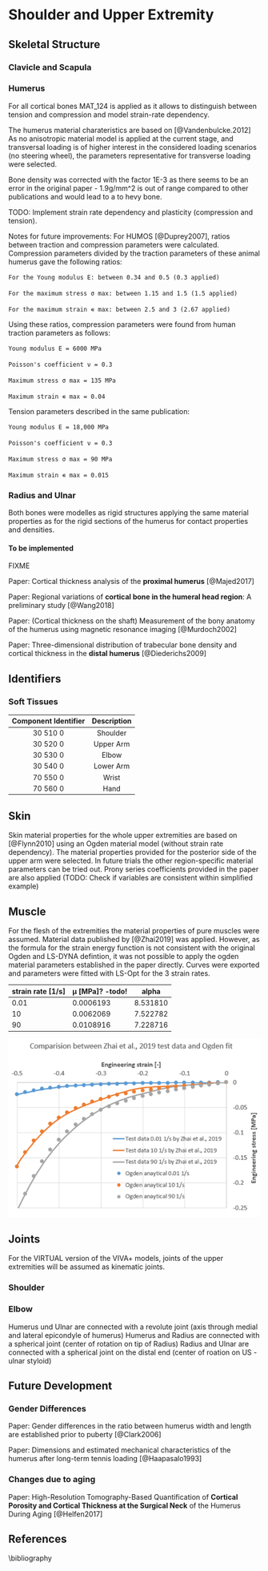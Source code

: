 # Shoulder and Upper Extremity

## Skeletal Structure

### Clavicle and Scapula

### Humerus
For all cortical bones MAT_124 is applied as it allows to distinguish between tension and compression and model strain-rate dependency.

The humerus material charateristics are based on [@Vandenbulcke.2012] As no anisotropic material model is applied at the current stage, and transversal loading is of higher interest in the considered loading scenarios (no steering wheel), the parameters representative for transverse loading were selected.

Bone density was corrected with the factor 1E-3 as there seems to be an error in the original paper - 1.9g/mm^2 is out of range compared to other publications and would lead to a to hevy bone. 

TODO: Implement strain rate dependency and plasticity (compression and tension).

Notes for future improvements:
For HUMOS [@Duprey2007], ratios between traction and compression parameters were calculated. Compression parameters divided by the traction parameters of these animal humerus gave the following ratios:

    For the Young modulus E: between 0.34 and 0.5 (0.3 applied)

    For the maximum stress σ max: between 1.15 and 1.5 (1.5 applied)

    For the maximum strain ∊ max: between 2.5 and 3 (2.67 applied)

Using these ratios, compression parameters were found from human traction parameters as follows:

    Young modulus E = 6000 MPa

    Poisson's coefficient ν = 0.3

    Maximum stress σ max = 135 MPa

    Maximum strain ∊ max = 0.04

Tension parameters described in the same publication:

    Young modulus E = 18,000 MPa

    Poisson's coefficient ν = 0.3

    Maximum stress σ max = 90 MPa

    Maximum strain ∊ max = 0.015


### Radius and Ulnar
Both bones were modelles as rigid structures applying the same material properties as for the rigid sections of the humerus for contact properties and densities. 


#### To be implemented

FIXME

Paper: Cortical thickness analysis of the **proximal humerus** [@Majed2017]

Paper: Regional variations of **cortical bone in the humeral head region**: A preliminary study [@Wang2018]

Paper: (Cortical thickness on the shaft) Measurement of the bony anatomy of the humerus using magnetic resonance imaging [@Murdoch2002]

Paper: Three-dimensional distribution of trabecular bone density and cortical thickness in the **distal humerus** [@Diederichs2009]

## Identifiers




### Soft Tissues

**Component Identifier**|**Description**
:-----:|:-----:
30 510 0 | Shoulder
30 520 0 | Upper Arm
30 530 0 | Elbow
30 540 0 | Lower Arm
70 550 0 | Wrist
70 560 0 | Hand

## Skin
Skin material properties for the whole upper extremities are based on [@Flynn2010] using an Ogden material model (without strain rate dependency).
The material properties provided for the posterior side of the upper arm were selected. In future trials the other region-specific material parameters can be tried out. 
Prony series coefficients provided in the paper are also applied (TODO: Check if variables are consistent within simplified example)

## Muscle
For the flesh of the extremities the material properties of pure muscles were assumed. 
Material data published by [@Zhai2019] was applied. However, as the formula for the strain energy function is not consistent with the original Ogden and LS-DYNA defintion, it was not possible to apply the ogden material parameters established in the paper directly.
Curves were exported and parameters were fitted with LS-Opt for the 3 strain rates. 

| strain rate [1/s] | μ [MPa]? -todo! | alpha    |
|-------------------|-----------------|----------|
| 0.01              | 0.0006193       | 8.531810 |
| 10                | 0.0062069       | 7.522782 |
| 90                | 0.0108916       | 7.228716 |


![ea0ca97c15b454985fe874a99d12f9a4.png](..\images\ea0ca97c15b454985fe874a99d12f9a4.png)

<!-- TODO: Prony series to model strain-rate dependency. Alternative: Create second set of material constants used in low severity impacts. -->

## Joints
For the VIRTUAL version of the VIVA+ models, joints of the upper extremities will be assumed as kinematic joints.

### Shoulder



### Elbow
Humerus und Ulnar are connected with a revolute joint (axis through medial and lateral epicondyle of humerus)
Humerus and Radius are connected with a spherical joint (center of rotation on tip of Radius)
Radius and Ulnar are connected with a spherical joint on the distal end (center of roation on US - ulnar styloid)

## Future Development

### Gender Differences

Paper: Gender differences in the ratio between humerus width and length are established prior to puberty [@Clark2006]

Paper: Dimensions and estimated mechanical characteristics of the humerus after long-term tennis loading [@Haapasalo1993]

### Changes due to aging

Paper: High-Resolution Tomography-Based Quantification of **Cortical Porosity and Cortical Thickness at the Surgical Neck** of the Humerus During Aging [@Helfen2017]

## References

\bibliography
